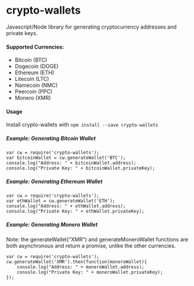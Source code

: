 # crypto-wallets
Javascript/Node library for generating cryptocurrency addresses and private keys.

#### Supported Currencies:
- Bitcoin (BTC)
- Dogecoin (DOGE)
- Ethereum (ETH)
- Litecoin (LTC)
- Namecoin (NMC)
- Peercoin (PPC)
- Monero (XMR)

#### Usage
Install crypto-wallets with `npm install --save crypto-wallets`

##### Example: Generating Bitcoin Wallet
```
var cw = require('crypto-wallets');
var bitcoinWallet = cw.generateWallet('BTC');
console.log("Address: " + bitcoinWallet.address);
console.log("Private Key: " + bitcoinWallet.privateKey);
```

##### Example: Generating Ethereum Wallet
```
var cw = require('crypto-wallets');
var ethWallet = cw.generateWallet('ETH');
console.log("Address: " + ethWallet.address);
console.log("Private Key: " + ethWallet.privateKey);
```

##### Example: Generating Monero Wallet
Note: the generateWallet("XMR") and generateMoneroWallet functions are both asynchronous and return a promise, unlike the other currencies.
```
var cw = require('crypto-wallets');
cw.generateWallet('XMR').then(function(moneroWallet){
	console.log("Address: " + moneroWallet.address);
	console.log("Private Key: " + moneroWallet.privateKey);
});
```